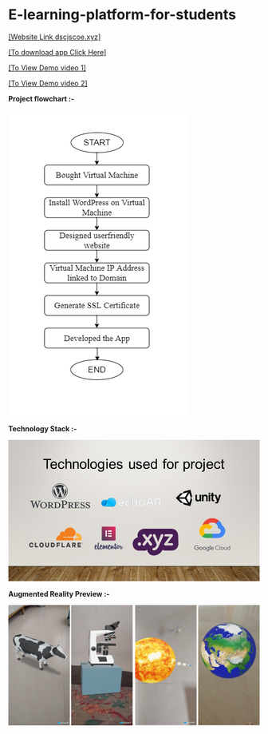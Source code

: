# E-learning-platform-for-students

[[Website Link dscjscoe.xyz]](https://dscjscoe.xyz)       

[[To download app Click Here]](https://drive.google.com/file/d/1M3l5dGAA-wxRcWd4fIKTatV3ddgDRPzh/view?usp=sharing)       

[[To View Demo video 1]](https://youtu.be/5BQcimuhSCw)       

[[To View Demo video 2]](https://youtu.be/gCuvf4y1YFo)       


**Project flowchart :-**


![image](https://github.com/sanket9006/E-learning-platform-for-students/blob/master/Development%20Flowchart.png)



**Technology Stack :-**



![image](https://github.com/sanket9006/E-learning-platform-for-students/blob/master/1.jpg)


**Augmented Reality Preview :-**



![image](https://github.com/sanket9006/E-learning-platform-for-students/blob/master/AR.png)
